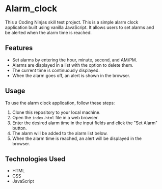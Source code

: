 # Alarm_clock
This a Coding Ninjas skill test project.
This is a simple alarm clock application built using vanilla JavaScript. It allows users to set alarms and be alerted when the alarm time is reached.

## Features

- Set alarms by entering the hour, minute, second, and AM/PM.
- Alarms are displayed in a list with the option to delete them.
- The current time is continuously displayed.
- When the alarm goes off, an alert is shown in the browser.

## Usage

To use the alarm clock application, follow these steps:

1. Clone this repository to your local machine.
2. Open the `index.html` file in a web browser.
3. Enter the desired alarm time in the input fields and click the "Set Alarm" button.
4. The alarm will be added to the alarm list below.
5. When the alarm time is reached, an alert will be displayed in the browser.

## Technologies Used

- HTML
- CSS
- JavaScript




